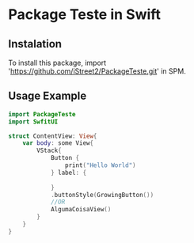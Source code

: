 # Package Teste in Swift

## Instalation

To install this package, import 'https://github.com/iStreet2/PackageTeste.git' in SPM.

## Usage Example

```swift
import PackageTeste
import SwfitUI

struct ContentView: View{
    var body: some View{
        VStack{
            Button {
                print("Hello World")
            } label: {
                
            }
            .buttonStyle(GrowingButton())
            //OR
            AlgumaCoisaView()
        }
    }
}

```
